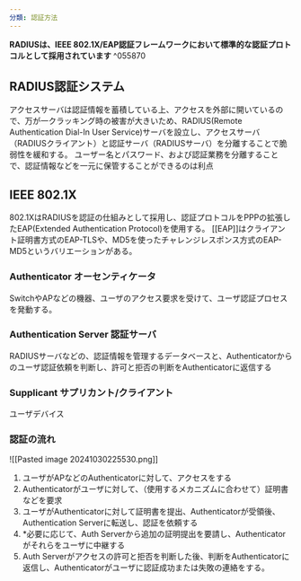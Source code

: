 ```yaml
---
分類: 認証方法
---
```

**RADIUSは、IEEE 802.1X/EAP認証フレームワークにおいて標準的な認証プロトコルとして採用されています** ^055870
## **RADIUS認証システム**
アクセスサーバは認証情報を蓄積している上、アクセスを外部に開いているので、万が一クラッキング時の被害が大きいため、RADIUS(Remote Authentication Dial-In User Service)サーバを設立し、アクセスサーバ（RADIUSクライアント）と認証サーバ（RADIUSサーバ）を分離することで脆弱性を緩和する。
ユーザー名とパスワード、および認証業務を分離することで、認証情報などを一元に保管することができるのは利点

## IEEE 802.1X
802.1XはRADIUSを認証の仕組みとして採用し、認証プロトコルをPPPの拡張したEAP(Extended Authentication Protocol)を使用する。
[[EAP]]はクライアント証明書方式のEAP-TLSや、MD5を使ったチャレンジレスポンス方式のEAP-MD5というバリエーションがある。

### Authenticator オーセンティケータ
SwitchやAPなどの機器、ユーザのアクセス要求を受けて、ユーザ認証プロセスを発動する。

### Authentication Server 認証サーバ
RADIUSサーバなどの、認証情報を管理するデータベースと、Authenticatorからのユーザ認証依頼を判断し、許可と拒否の判断をAuthenticatorに返信する

### Supplicant サプリカント/クライアント
ユーザデバイス

### 認証の流れ
![[Pasted image 20241030225530.png]]

1. ユーザがAPなどのAuthenticatorに対して、アクセスをする
2. Authenticatorがユーザに対して、（使用するメカニズムに合わせて）証明書などを要求
3. ユーザがAuthenticatorに対して証明書を提出、Authenticatorが受領後、Authentication Serverに転送し、認証を依頼する
4. \*必要に応じて、Auth Serverから追加の証明提出を要請し、Authenticatorがそれらをユーザに中継する
5. Auth Serverがアクセスの許可と拒否を判断した後、判断をAuthenticatorに返信し、Authenticatorがユーザに認証成功または失敗の連絡をする。